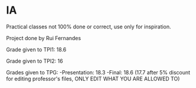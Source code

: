 # IA
Practical classes not 100% done or correct, use only for inspiration.

Project done by Rui Fernandes

Grade given to TPI1: 18.6

Grade given to TPI2: 16

Grades given to TPG:
-Presentation: 18.3
-Final: 18.6 (17.7 after 5% discount for editing professor's files, ONLY EDIT WHAT YOU ARE ALLOWED TO)
